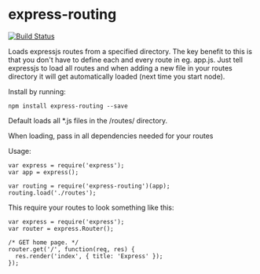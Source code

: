 express-routing
===============

[![Build Status](https://travis-ci.org/t0k0sh1/express-routing.svg?branch=master)](https://travis-ci.org/t0k0sh1/express-routing)

Loads expressjs routes from a specified directory. The key benefit to this
is that you don't have to define each and every route in eg. app.js. Just tell expressjs to load all routes and when adding a new file in your routes
directory it will get automatically loaded (next time you start node).

Install by running:
```
npm install express-routing --save
```

Default loads all *.js files in the /routes/ directory.

When loading, pass in all dependencies needed for your routes

Usage:
```
var express = require('express');
var app = express();

var routing = require('express-routing')(app);
routing.load('./routes');
```

This require your routes to look something like this:

```
var express = require('express');
var router = express.Router();

/* GET home page. */
router.get('/', function(req, res) {
  res.render('index', { title: 'Express' });
});
```
